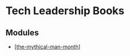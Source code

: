 # Tech Leadership Books

Modules
---

- [[the-mythical-man-month]]

[//begin]: # "Autogenerated link references for markdown compatibility"
[the-mythical-man-month]: the-mythical-man-month/the-mythical-man-month.md "The Mythical Man Month"
[//end]: # "Autogenerated link references"